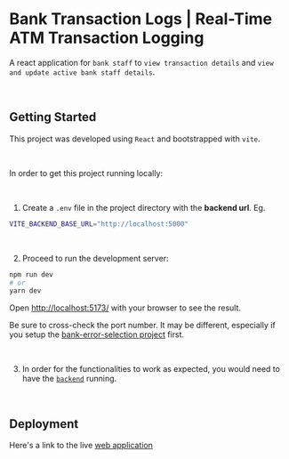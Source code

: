 # Bank Transaction Logs | Real-Time ATM Transaction Logging

A react application for `bank staff` to `view transaction details` and `view and update active bank staff details`.

<br>

## Getting Started

This project was developed using `React` and bootstrapped with `vite`.

<br>

In order to get this project running locally:

<br>

1. Create a `.env` file in the project directory with the **backend url**.
   Eg.

```bash
VITE_BACKEND_BASE_URL="http://localhost:5000"
```

<br>

2. Proceed to run the development server:

```bash
npm run dev
# or
yarn dev
```

Open [http://localhost:5173/](http://localhost:5173/) with your browser to see the result.

Be sure to cross-check the port number. It may be different, especially if you setup the [bank-error-selection project](../bank-error-selection/) first.

<br>

3. In order for the functionalities to work as expected, you would need to have the [`backend`](../bank-backend/README.md) running.

<br>

## Deployment

Here's a link to the live [web application](https://bank-transaction-logs.vercel.app/)
